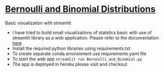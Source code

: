 # [Bernoulli and Binomial Distributions](https://bernoulli-binomial-dist.herokuapp.com/)
Basic visualization with streamlit 

* I have tried to build small visualizations of statsitcs basic with use of streamlit library as a web application. Please refer to the documentation [here](https://streamlit.io/)
* Install the required python libraries using requirements.txt
* To create separate conda environment use requirements.yaml file
* To start the web app `streamlit run Bernoulli_and_Binomial.py`
* The app is deployed in heroku please visit and checkout

